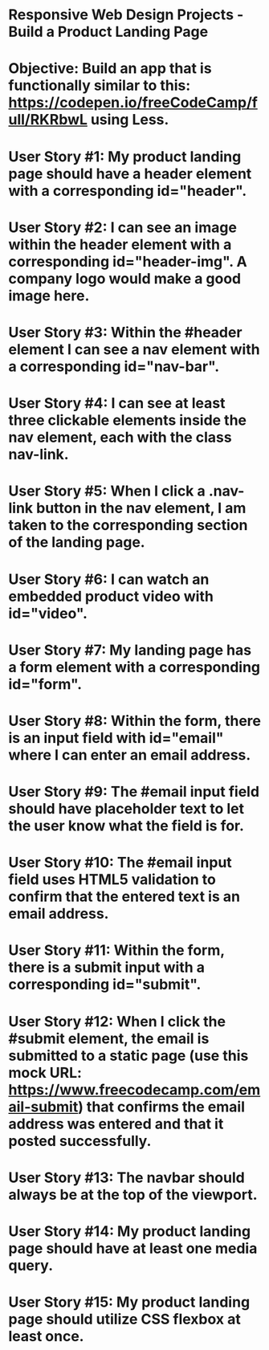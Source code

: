 # Responsive Web Design Projects - Build a Product Landing Page
# Objective: Build an app that is functionally similar to this: https://codepen.io/freeCodeCamp/full/RKRbwL using Less.

# User Story #1: My product landing page should have a header element with a corresponding id="header".

# User Story #2: I can see an image within the header element with a corresponding id="header-img". A company logo would make a good image here.

# User Story #3: Within the #header element I can see a nav element with a corresponding id="nav-bar".

# User Story #4: I can see at least three clickable elements inside the nav element, each with the class nav-link.

# User Story #5: When I click a .nav-link button in the nav element, I am taken to the corresponding section of the landing page.

# User Story #6: I can watch an embedded product video with id="video".

# User Story #7: My landing page has a form element with a corresponding id="form".

# User Story #8: Within the form, there is an input field with id="email" where I can enter an email address.

# User Story #9: The #email input field should have placeholder text to let the user know what the field is for.

# User Story #10: The #email input field uses HTML5 validation to confirm that the entered text is an email address.

# User Story #11: Within the form, there is a submit input with a corresponding id="submit".

# User Story #12: When I click the #submit element, the email is submitted to a static page (use this mock URL: https://www.freecodecamp.com/email-submit) that confirms the email address was entered and that it posted successfully.

# User Story #13: The navbar should always be at the top of the viewport.

# User Story #14: My product landing page should have at least one media query.

# User Story #15: My product landing page should utilize CSS flexbox at least once.
